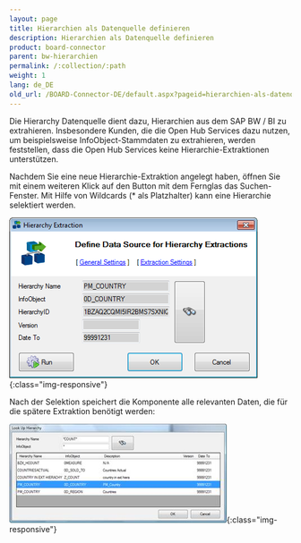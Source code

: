 ```yaml
---
layout: page
title: Hierarchien als Datenquelle definieren
description: Hierarchien als Datenquelle definieren
product: board-connector
parent: bw-hierarchien
permalink: /:collection/:path
weight: 1
lang: de_DE
old_url: /BOARD-Connector-DE/default.aspx?pageid=hierarchien-als-datenquelle-definieren
---
```


Die Hierarchy Datenquelle dient dazu, Hierarchien aus dem SAP BW / BI zu extrahieren. Insbesondere Kunden, die die Open Hub Services dazu nutzen, um beispielsweise InfoObject-Stammdaten zu extrahieren, werden feststellen, dass die Open Hub Services keine Hierarchie-Extraktionen unterstützen.

Nachdem Sie eine neue Hierarchie-Extraktion angelegt haben, öffnen Sie mit einem weiteren Klick auf den Button mit dem Fernglas das Suchen-Fenster. Mit Hilfe von Wildcards (* als Platzhalter) kann eine Hierarchie selektiert werden. 

![Hierarchy-01](/img/content/Hierarchy-01.png){:class="img-responsive"}


Nach der Selektion speichert die Komponente alle relevanten Daten, die für die spätere Extraktion benötigt werden:

![Hierarchy-02](/img/content/Hierarchy-02.png){:class="img-responsive"}